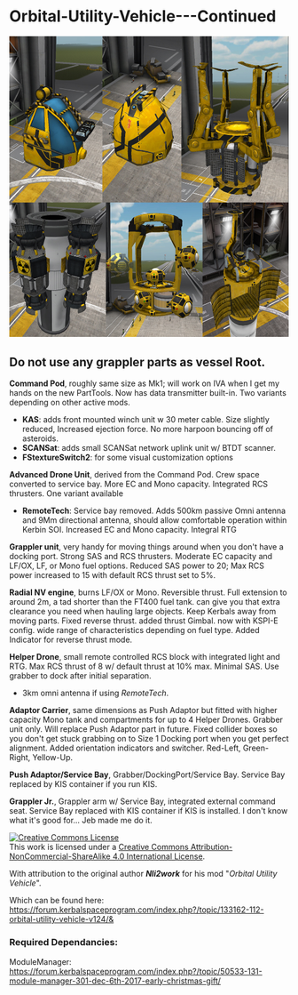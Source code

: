 # Orbital-Utility-Vehicle---Continued

<img src="Images/Nli2work_oldpic.jpg">

## Do not use any grappler parts as vessel Root. 

**Command Pod**, roughly same size as Mk1; will work on IVA when I get my hands on the new PartTools. Now has data transmitter built-in. Two variants depending on other active mods.

- **KAS**: adds front mounted winch unit w 30 meter cable. Size slightly reduced, Increased ejection force. No more harpoon bouncing off of asteroids.
- **SCANSat**: adds small SCANSat network uplink unit w/ BTDT scanner.
- **FStextureSwitch2**: for some visual customization options

**Advanced Drone Unit**, derived from the Command Pod. Crew space converted to service bay. More EC and Mono capacity. Integrated RCS thrusters. One variant available

- **RemoteTech**: Service bay removed. Adds 500km passive Omni antenna and 9Mm directional antenna, should allow comfortable operation within Kerbin SOI. Increased EC and Mono capacity. Integral RTG

**Grappler unit**, very handy for moving things around when you don't have a docking port. Strong SAS and RCS thrusters. Moderate EC capacity and LF/OX, LF,  or Mono fuel options. Reduced SAS power to 20; Max RCS power increased to 15 with default RCS thrust set to 5%.

**Radial NV engine**, burns LF/OX or Mono. Reversible thrust. Full extension to around 2m, a tad shorter than the FT400 fuel tank. can give you that extra clearance you need when hauling large objects. Keep Kerbals away from moving parts. Fixed reverse thrust. added thrust Gimbal. now with KSPI-E config. wide range of characteristics depending on fuel type. Added Indicator for reverse thrust mode.

**Helper Drone**, small remote controlled RCS block with integrated light and RTG. Max RCS thrust of 8 w/ default thrust at 10% max. Minimal SAS.  Use grabber to dock after initial separation.

- 3km omni antenna if using *RemoteTech*.

**Adaptor Carrier**, same dimensions as Push Adaptor but fitted with higher capacity Mono tank and compartments for up to 4 Helper Drones. Grabber unit only. Will replace Push Adaptor part in future. Fixed collider boxes so you don't get stuck grabbing on to Size 1 Docking port when you get perfect alignment. Added orientation indicators and switcher. Red-Left, Green-Right, Yellow-Up.

**Push Adaptor/Service Bay**, Grabber/DockingPort/Service Bay. Service Bay replaced by KIS container if you run KIS.

**Grappler Jr.**, Grappler arm w/ Service Bay, integrated external command seat. Service Bay replaced with KIS container if KIS is installed. I don't know what it's good for... Jeb made me do it.

<a rel="license" href="http://creativecommons.org/licenses/by-nc-sa/4.0/"><img alt="Creative Commons License" style="border-width:0" src="https://i.creativecommons.org/l/by-nc-sa/4.0/88x31.png" /></a><br />This work is licensed under a <a rel="license" href="http://creativecommons.org/licenses/by-nc-sa/4.0/">Creative Commons Attribution-NonCommercial-ShareAlike 4.0 International License</a>.

With attribution to the original author **_Nli2work_** for his mod "_Orbital Utility Vehicle_".

Which can be found here: https://forum.kerbalspaceprogram.com/index.php?/topic/133162-112-orbital-utility-vehicle-v124/&

### Required Dependancies:

ModuleManager: https://forum.kerbalspaceprogram.com/index.php?/topic/50533-131-module-manager-301-dec-6th-2017-early-christmas-gift/
